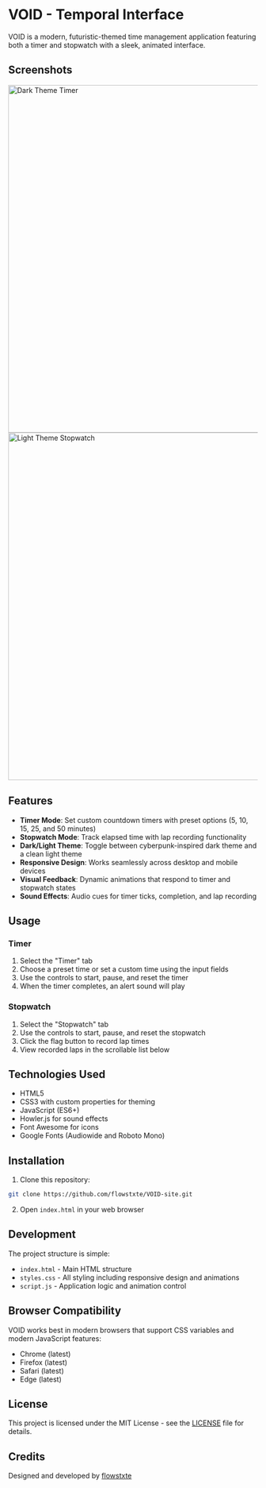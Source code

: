 # VOID - Temporal Interface

VOID is a modern, futuristic-themed time management application featuring both a timer and stopwatch with a sleek, animated interface.

## Screenshots

<img src="https://iili.io/3c6Lxqb.png" alt="Dark Theme Timer" width="700">
<img src="https://iili.io/3c6LnLu.png" alt="Light Theme Stopwatch" width="700">

## Features

- **Timer Mode**: Set custom countdown timers with preset options (5, 10, 15, 25, and 50 minutes)
- **Stopwatch Mode**: Track elapsed time with lap recording functionality
- **Dark/Light Theme**: Toggle between cyberpunk-inspired dark theme and a clean light theme
- **Responsive Design**: Works seamlessly across desktop and mobile devices
- **Visual Feedback**: Dynamic animations that respond to timer and stopwatch states
- **Sound Effects**: Audio cues for timer ticks, completion, and lap recording

## Usage

### Timer

1. Select the "Timer" tab
2. Choose a preset time or set a custom time using the input fields
3. Use the controls to start, pause, and reset the timer
4. When the timer completes, an alert sound will play

### Stopwatch

1. Select the "Stopwatch" tab
2. Use the controls to start, pause, and reset the stopwatch
3. Click the flag button to record lap times
4. View recorded laps in the scrollable list below

## Technologies Used

- HTML5
- CSS3 with custom properties for theming
- JavaScript (ES6+)
- Howler.js for sound effects
- Font Awesome for icons
- Google Fonts (Audiowide and Roboto Mono)

## Installation

1. Clone this repository:

```bash
git clone https://github.com/flowstxte/VOID-site.git
```

2. Open `index.html` in your web browser

## Development

The project structure is simple:

- `index.html` - Main HTML structure
- `styles.css` - All styling including responsive design and animations
- `script.js` - Application logic and animation control

## Browser Compatibility

VOID works best in modern browsers that support CSS variables and modern JavaScript features:

- Chrome (latest)
- Firefox (latest)
- Safari (latest)
- Edge (latest)

## License

This project is licensed under the MIT License - see the [LICENSE](LICENSE) file for details.

## Credits

Designed and developed by [flowstxte](https://github.com/flowstxte)
